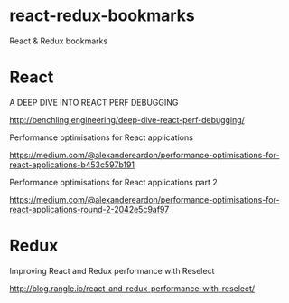 # react-redux-bookmarks
React &amp; Redux bookmarks

# React

A DEEP DIVE INTO REACT PERF DEBUGGING

http://benchling.engineering/deep-dive-react-perf-debugging/

Performance optimisations for React applications

https://medium.com/@alexandereardon/performance-optimisations-for-react-applications-b453c597b191

Performance optimisations for React applications part 2

https://medium.com/@alexandereardon/performance-optimisations-for-react-applications-round-2-2042e5c9af97

# Redux

Improving React and Redux performance with Reselect

http://blog.rangle.io/react-and-redux-performance-with-reselect/

